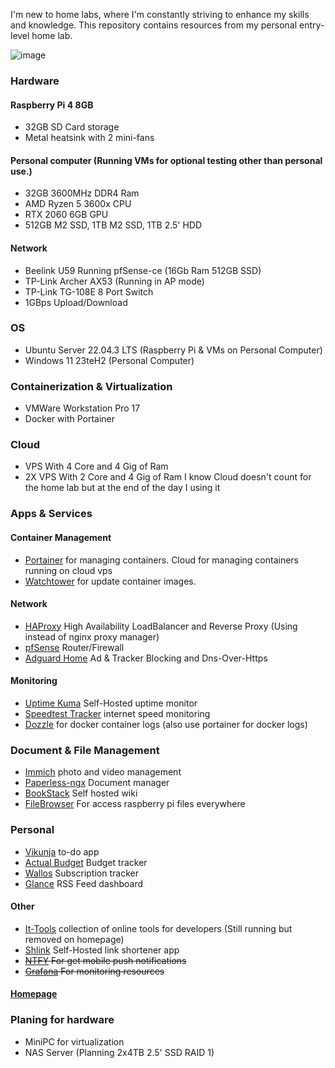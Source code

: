 I'm new to home labs, where I'm constantly striving to enhance my skills and knowledge. This repository contains resources from my personal entry-level home lab.

![image](https://github.com/user-attachments/assets/e6125600-baf6-42a3-a18b-301625c7507e)

### Hardware
#### Raspberry Pi 4 8GB
- 32GB SD Card storage
- Metal heatsink with 2 mini-fans

#### Personal computer (Running VMs for optional testing other than personal use.)
- 32GB 3600MHz DDR4 Ram
- AMD Ryzen 5 3600x CPU
- RTX 2060 6GB GPU
- 512GB M2 SSD, 1TB M2 SSD, 1TB 2.5' HDD

#### Network
- Beelink U59 Running pfSense-ce (16Gb Ram 512GB SSD) 
- TP-Link Archer AX53 (Running in AP mode)
- TP-Link TG-108E 8 Port Switch
- 1GBps Upload/Download


### OS
- Ubuntu Server 22.04.3 LTS (Raspberry Pi & VMs on Personal Computer)
- Windows 11 23teH2 (Personal Computer)

### Containerization & Virtualization
- VMWare Workstation Pro 17
- Docker with Portainer

### Cloud
- VPS With 4 Core and 4 Gig of Ram
- 2X VPS With 2 Core and 4 Gig of Ram
  I know Cloud doesn't count for the home lab but at the end of the day I using it

### Apps & Services

#### Container Management
- [Portainer](https://portainer.io/) for managing containers.
  Cloud for managing containers running on cloud vps
- [Watchtower](https://github.com/containrrr/watchtower) for update container images.

#### Network
- [HAProxy](https://www.haproxy.com/) High Availability LoadBalancer and Reverse Proxy (Using instead of nginx proxy manager)
- [pfSense](https://www.pfsense.org/) Router/Firewall
- [Adguard Home](https://adguard.com/en/adguard-home/overview.html) Ad & Tracker Blocking and Dns-Over-Https

#### Monitoring
- [Uptime Kuma](https://uptime.kuma.pet/) Self-Hosted uptime monitor
- [Speedtest Tracker](https://docs.speedtest-tracker.dev/) internet speed monitoring
- [Dozzle](https://dozzle.dev/) for docker container logs (also use portainer for docker logs)

### Document & File Management
- [Immich](https://immich.app/) photo and video management
- [Paperless-ngx](https://docs.paperless-ngx.com/) Document manager
- [BookStack](https://www.bookstackapp.com/) Self hosted wiki
- [FileBrowser](https://filebrowser.org/) For access raspberry pi files everywhere

### Personal
- [Vikunja](https://vikunja.io/) to-do app
- [Actual Budget](https://actualbudget.org/) Budget tracker
- [Wallos](https://wallosapp.com/) Subscription tracker
- [Glance](https://github.com/glanceapp/glance) RSS Feed dashboard

#### Other
- [It-Tools](https://github.com/CorentinTh/it-tools) collection of online tools for developers (Still running but removed on homepage)
- [Shlink](https://shlink.io/) Self-Hosted link shortener app
- ~~[NTFY](https://ntfy.sh/) For get mobile push notifications~~
- ~~[Grafana](https://grafana.com/) For monitoring resources~~

#### [Homepage](https://gethomepage.dev/latest/)

### Planing for hardware
- MiniPC for virtualization
- NAS Server (Planning 2x4TB 2.5' SSD RAID 1)
